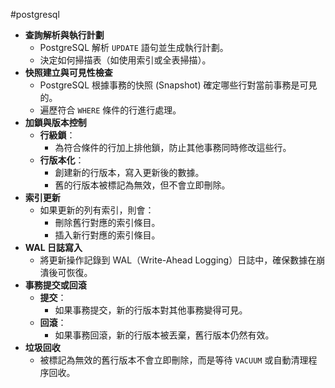 #postgresql

- **查詢解析與執行計劃**
    - PostgreSQL 解析 `UPDATE` 語句並生成執行計劃。
    - 決定如何掃描表（如使用索引或全表掃描）。
- **快照建立與可見性檢查**
    - PostgreSQL 根據事務的快照 (Snapshot) 確定哪些行對當前事務是可見的。
    - 遍歷符合 `WHERE` 條件的行進行處理。
- **加鎖與版本控制**
    - **行級鎖**：
        - 為符合條件的行加上排他鎖，防止其他事務同時修改這些行。
    - **行版本化**：
        - 創建新的行版本，寫入更新後的數據。
        - 舊的行版本被標記為無效，但不會立即刪除。
- **索引更新**
    - 如果更新的列有索引，則會：
        - 刪除舊行對應的索引條目。
        - 插入新行對應的索引條目。
- **WAL 日誌寫入**
    - 將更新操作記錄到 WAL（Write-Ahead Logging）日誌中，確保數據在崩潰後可恢復。
- **事務提交或回滾**
    - **提交**：
        - 如果事務提交，新的行版本對其他事務變得可見。
    - **回滾**：
        - 如果事務回滾，新的行版本被丟棄，舊行版本仍然有效。
- **垃圾回收**
    - 被標記為無效的舊行版本不會立即刪除，而是等待 `VACUUM` 或自動清理程序回收。